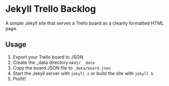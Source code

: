 # Jekyll Trello Backlog

A simple Jekyll site that serves a Trello board as a cleanly formatted HTML page.

## Usage

1. Export your Trello board to JSON
2. Create the _data directory `mkdir _data`
2. Copy the board JSON file to `_data/board.json`
3. Start the Jekyll server with `jekyll s` or build the site with `jekyll b`
4. Profit!
